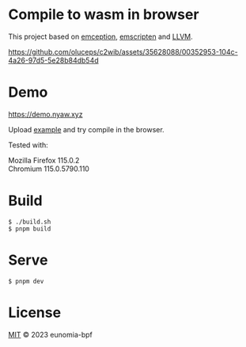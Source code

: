 # Compile to wasm in browser

This project based on [emception](https://github.com/jprendes/emception/tree/master), [emscripten](https://emscripten.org) and [LLVM](https://llvm.org/).





https://github.com/oluceps/c2wib/assets/35628088/00352953-104c-4a26-97d5-5e28b84db54d





# Demo

https://demo.nyaw.xyz

Upload [example](./examples/bootstrap) and try compile in the browser.


Tested with:

Mozilla Firefox 115.0.2  
Chromium 115.0.5790.110

# Build

```console
$ ./build.sh
$ pnpm build
```
# Serve
```console
$ pnpm dev
```

# License
[MIT](./LICENSE) © 2023 eunomia-bpf 
